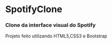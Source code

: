 # SpotifyClone
<h3>Clone da interface visual do Spotify</h3>
<p>Projeto feito utilizando HTML5,CSS3 e Bootstrap
